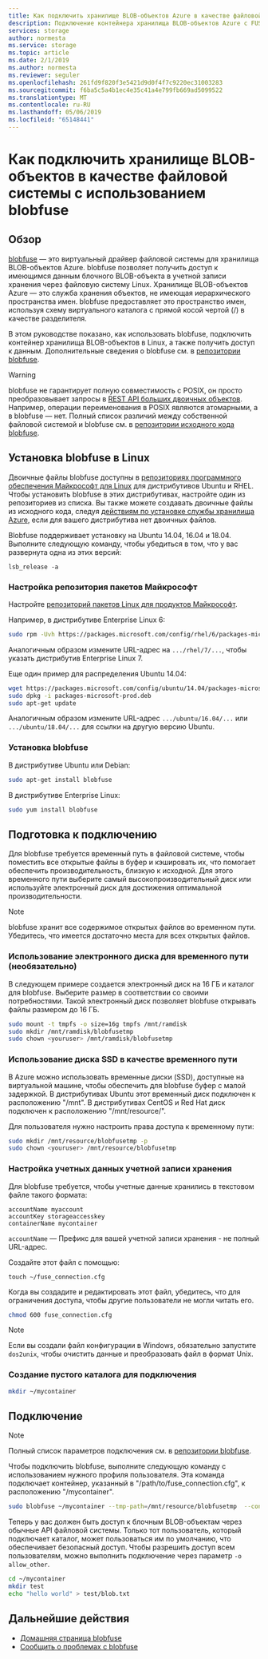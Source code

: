 ```yaml
---
title: Как подключить хранилище BLOB-объектов Azure в качестве файловой системы в Linux | Документация Майкрософт
description: Подключение контейнера хранилища BLOB-объектов Azure с FUSE в Linux
services: storage
author: normesta
ms.service: storage
ms.topic: article
ms.date: 2/1/2019
ms.author: normesta
ms.reviewer: seguler
ms.openlocfilehash: 261fd9f820f3e5421d9d0f4f7c9220ec31003283
ms.sourcegitcommit: f6ba5c5a4b1ec4e35c41a4e799fb669ad5099522
ms.translationtype: MT
ms.contentlocale: ru-RU
ms.lasthandoff: 05/06/2019
ms.locfileid: "65148441"
---
```

# <a name="how-to-mount-blob-storage-as-a-file-system-with-blobfuse"></a>Как подключить хранилище BLOB-объектов в качестве файловой системы с использованием blobfuse

## <a name="overview"></a>Обзор
[blobfuse](https://github.com/Azure/azure-storage-fuse) — это виртуальный драйвер файловой системы для хранилища BLOB-объектов Azure. blobfuse позволяет получить доступ к имеющимся данным блочного BLOB-объекта в учетной записи хранения через файловую систему Linux. Хранилище BLOB-объектов Azure — это служба хранения объектов, не имеющая иерархического пространства имен. blobfuse предоставляет это пространство имен, используя схему виртуального каталога с прямой косой чертой (/) в качестве разделителя.  

В этом руководстве показано, как использовать blobfuse, подключить контейнер хранилища BLOB-объектов в Linux, а также получить доступ к данным. Дополнительные сведения о blobfuse см. в [репозитории blobfuse](https://github.com/Azure/azure-storage-fuse).

> [!WARNING]
> blobfuse не гарантирует полную совместимость с POSIX, он просто преобразовывает запросы в [REST API больших двоичных объектов](https://docs.microsoft.com/rest/api/storageservices/blob-service-rest-api). Например, операции переименования в POSIX являются атомарными, а в blobfuse — нет.
> Полный список различий между собственной файловой системой и blobfuse см. в [репозитории исходного кода blobfuse](https://github.com/azure/azure-storage-fuse).
> 

## <a name="install-blobfuse-on-linux"></a>Установка blobfuse в Linux
Двоичные файлы blobfuse доступны в [репозиториях программного обеспечения Майкрософт для Linux](https://docs.microsoft.com/windows-server/administration/Linux-Package-Repository-for-Microsoft-Software) для дистрибутивов Ubuntu и RHEL. Чтобы установить blobfuse в этих дистрибутивах, настройте один из репозиториев из списка. Вы также можете создавать двоичные файлы из исходного кода, следуя [действиям по установке службы хранилища Azure](https://github.com/Azure/azure-storage-fuse/wiki/1.-Installation#option-2---build-from-source), если для вашего дистрибутива нет двоичных файлов.

Blobfuse поддерживает установку на Ubuntu 14.04, 16.04 и 18.04. Выполните следующую команду, чтобы убедиться в том, что у вас развернута одна из этих версий:
```
lsb_release -a
```

### <a name="configure-the-microsoft-package-repository"></a>Настройка репозитория пакетов Майкрософт
Настройте [репозиторий пакетов Linux для продуктов Майкрософт](https://docs.microsoft.com/windows-server/administration/Linux-Package-Repository-for-Microsoft-Software).

Например, в дистрибутиве Enterprise Linux 6:
```bash
sudo rpm -Uvh https://packages.microsoft.com/config/rhel/6/packages-microsoft-prod.rpm
```

Аналогичным образом измените URL-адрес на `.../rhel/7/...`, чтобы указать дистрибутив Enterprise Linux 7.

Еще один пример для распределения Ubuntu 14.04:
```bash
wget https://packages.microsoft.com/config/ubuntu/14.04/packages-microsoft-prod.deb
sudo dpkg -i packages-microsoft-prod.deb
sudo apt-get update
```

Аналогичным образом измените URL-адрес `.../ubuntu/16.04/...` или `.../ubuntu/18.04/...` для ссылки на другую версию Ubuntu.

### <a name="install-blobfuse"></a>Установка blobfuse

В дистрибутиве Ubuntu или Debian:
```bash
sudo apt-get install blobfuse
```

В дистрибутиве Enterprise Linux:
```bash    
sudo yum install blobfuse
```

## <a name="prepare-for-mounting"></a>Подготовка к подключению
Для blobfuse требуется временный путь в файловой системе, чтобы поместить все открытые файлы в буфер и кэшировать их, что помогает обеспечить производительность, близкую к исходной. Для этого временного пути выберите самый высокопроизводительный диск или используйте электронный диск для достижения оптимальной производительности. 

> [!NOTE]
> blobfuse хранит все содержимое открытых файлов во временном пути. Убедитесь, что имеется достаточно места для всех открытых файлов. 
> 

### <a name="optional-use-a-ramdisk-for-the-temporary-path"></a>Использование электронного диска для временного пути (необязательно)
В следующем примере создается электронный диск на 16 ГБ и каталог для blobfuse. Выберите размер в соответствии со своими потребностями. Такой электронный диск позволяет blobfuse открывать файлы размером до 16 ГБ. 
```bash
sudo mount -t tmpfs -o size=16g tmpfs /mnt/ramdisk
sudo mkdir /mnt/ramdisk/blobfusetmp
sudo chown <youruser> /mnt/ramdisk/blobfusetmp
```

### <a name="use-an-ssd-as-a-temporary-path"></a>Использование диска SSD в качестве временного пути
В Azure можно использовать временные диски (SSD), доступные на виртуальной машине, чтобы обеспечить для blobfuse буфер с малой задержкой. В дистрибутивах Ubuntu этот временный диск подключен к расположению "/mnt". В дистрибутивах CentOS и Red Hat диск подключен к расположению "/mnt/resource/".

Для пользователя нужно настроить права доступа к временному пути:
```bash
sudo mkdir /mnt/resource/blobfusetmp -p
sudo chown <youruser> /mnt/resource/blobfusetmp
```

### <a name="configure-your-storage-account-credentials"></a>Настройка учетных данных учетной записи хранения
Для blobfuse требуется, чтобы учетные данные хранились в текстовом файле такого формата: 

```
accountName myaccount
accountKey storageaccesskey
containerName mycontainer
```
`accountName` — Префикс для вашей учетной записи хранения - не полный URL-адрес.

Создайте этот файл с помощью:

```
touch ~/fuse_connection.cfg
```

Когда вы создадите и редактировать этот файл, убедитесь, что для ограничения доступа, чтобы другие пользователи не могли читать его.
```bash
chmod 600 fuse_connection.cfg
```

> [!NOTE]
> Если вы создали файл конфигурации в Windows, обязательно запустите `dos2unix`, чтобы очистить данные и преобразовать файл в формат Unix. 
>

### <a name="create-an-empty-directory-for-mounting"></a>Создание пустого каталога для подключения
```bash
mkdir ~/mycontainer
```

## <a name="mount"></a>Подключение

> [!NOTE]
> Полный список параметров подключения см. в [репозитории blobfuse](https://github.com/Azure/azure-storage-fuse#mount-options).  
> 

Чтобы подключить blobfuse, выполните следующую команду с использованием нужного профиля пользователя. Эта команда подключает контейнер, указанный в "/path/to/fuse_connection.cfg", к расположению "/mycontainer".

```bash
sudo blobfuse ~/mycontainer --tmp-path=/mnt/resource/blobfusetmp  --config-file=/path/to/fuse_connection.cfg -o attr_timeout=240 -o entry_timeout=240 -o negative_timeout=120
```

Теперь у вас должен быть доступ к блочным BLOB-объектам через обычные API файловой системы. Только тот пользователь, который подключает каталог, может пользоваться им по умолчанию, что обеспечивает безопасный доступ. Чтобы разрешить доступ всем пользователям, можно выполнить подключение через параметр ```-o allow_other```. 

```bash
cd ~/mycontainer
mkdir test
echo "hello world" > test/blob.txt
```

## <a name="next-steps"></a>Дальнейшие действия

* [Домашняя страница blobfuse](https://github.com/Azure/azure-storage-fuse#blobfuse)
* [Сообщить о проблемах с blobfuse](https://github.com/Azure/azure-storage-fuse/issues) 

